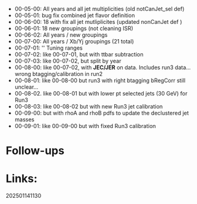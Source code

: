- 00-05-00:  All years and all jet multiplicities (old notCanJet_sel def)
- 00-05-01:  bug fix combined jet flavor definition 
- 00-06-00: 18 with fix all jet mutliplicites (updated nonCanJet def )
- 00-06-01: 18 new groupings (not cleaning ISR)
- 00-06-02: All years / new groupings 
- 00-07-00: All years / Xb/Yj groupings (21 total)
- 00-07-01:       ''        Tuning ranges
- 00-07-02:    like 00-07-01, but with ttbar subtraction
- 00-07-03:    like 00-07-02, but split by year
- 00-08-00:    like 00-07-02, with **JEC/JER** on data. Includes run3 data... wrong btagging/calibration in run2
- 00-08-01:     like 00-08-00 but run3 with right btagging bRegCorr still unclear...
- 00-08-02.     like 00-08-01 but with lower pt selected jets (30 GeV) for Run3
- 00-08-03:     like 00-08-02 but with new Run3 jet calibration
- 00-09-00:     but with rhoA and rhoB pdfs to update the declustered jet masses
- 00-09-01:     like 00-09-00 but with fixed Run3 calibration
# Follow-ups


# Links: 



202501141130
